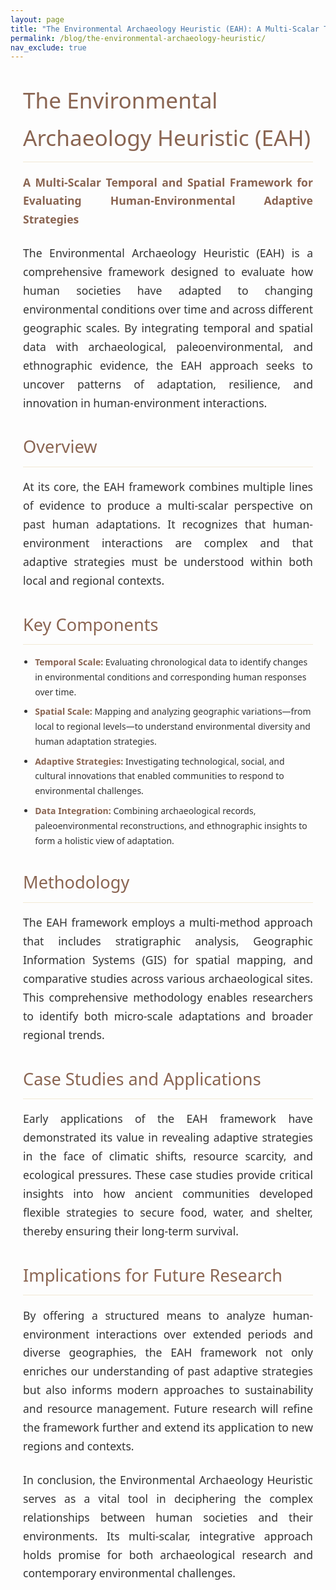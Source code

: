 ```yaml
---
layout: page
title: "The Environmental Archaeology Heuristic (EAH): A Multi-Scalar Temporal and Spatial Framework for Evaluating Human-Environmental Adaptive Strategies"
permalink: /blog/the-environmental-archaeology-heuristic/
nav_exclude: true
---
```


<style>
    /* Hide auto-generated heading */
    h1.post-title, h1.page-title, header.post-header h1 {
        display: none !important;
    }
    
    /* Color Palette */
    :root {
        --primary-color: #5b7e5f;
        --secondary-color: #8a6552;
        --accent-color: #d8b976;
        --light-bg: #f8f8f5;
        --dark-text: #333333;
    }
    
    /* Main content styles */
    .content-wrapper {
        font-family: 'Segoe UI', Tahoma, Geneva, Verdana, sans-serif;
        line-height: 1.7;
        color: var(--dark-text);
        max-width: 900px;
        margin: 0 auto;
        padding: 0 20px;
    }
    
    /* Page Title */
    .content-wrapper h1 {
        font-size: 2.2rem;
        color: var(--secondary-color);
        margin: 2rem 0 1rem;
        font-weight: 500;
        border-bottom: 1px solid rgba(216, 185, 118, 0.3);
        padding-bottom: 0.5rem;
    }
    
    /* Section Headings */
    .content-wrapper h2 {
        font-size: 1.7rem;
        color: var(--secondary-color);
        margin: 2rem 0 1rem;
        font-weight: 500;
        border-bottom: 1px solid rgba(216, 185, 118, 0.3);
        padding-bottom: 0.5rem;
    }
    
    /* Paragraphs */
    .content-wrapper p {
        font-size: 1.1rem;
        margin-bottom: 1.5rem;
        text-align: justify;
    }
    
    /* Lists */
    .content-wrapper ul {
        margin-bottom: 1.5rem;
        padding-left: 1.2rem;
    }
    
    .content-wrapper li {
        margin-bottom: 0.5rem;
    }
    
    /* Emphasis */
    .content-wrapper strong,
    .content-wrapper b {
        color: var(--secondary-color);
        font-weight: 600;
    }
    
    .content-wrapper em,
    .content-wrapper i {
        color: var(--primary-color);
        font-style: italic;
    }
</style>

<div class="content-wrapper">
  <h1>The Environmental Archaeology Heuristic (EAH)</h1>
  <p>
    <strong>A Multi-Scalar Temporal and Spatial Framework for Evaluating Human-Environmental Adaptive Strategies</strong>
  </p>
  
  <p>
    The Environmental Archaeology Heuristic (EAH) is a comprehensive framework designed to evaluate how human societies have adapted to changing environmental conditions over time and across different geographic scales. By integrating temporal and spatial data with archaeological, paleoenvironmental, and ethnographic evidence, the EAH approach seeks to uncover patterns of adaptation, resilience, and innovation in human-environment interactions.
  </p>
  
  <h2>Overview</h2>
  <p>
    At its core, the EAH framework combines multiple lines of evidence to produce a multi-scalar perspective on past human adaptations. It recognizes that human-environment interactions are complex and that adaptive strategies must be understood within both local and regional contexts.
  </p>
  
  <h2>Key Components</h2>
  <ul>
    <li><strong>Temporal Scale:</strong> Evaluating chronological data to identify changes in environmental conditions and corresponding human responses over time.</li>
    <li><strong>Spatial Scale:</strong> Mapping and analyzing geographic variations—from local to regional levels—to understand environmental diversity and human adaptation strategies.</li>
    <li><strong>Adaptive Strategies:</strong> Investigating technological, social, and cultural innovations that enabled communities to respond to environmental challenges.</li>
    <li><strong>Data Integration:</strong> Combining archaeological records, paleoenvironmental reconstructions, and ethnographic insights to form a holistic view of adaptation.</li>
  </ul>
  
  <h2>Methodology</h2>
  <p>
    The EAH framework employs a multi-method approach that includes stratigraphic analysis, Geographic Information Systems (GIS) for spatial mapping, and comparative studies across various archaeological sites. This comprehensive methodology enables researchers to identify both micro-scale adaptations and broader regional trends.
  </p>
  
  <h2>Case Studies and Applications</h2>
  <p>
    Early applications of the EAH framework have demonstrated its value in revealing adaptive strategies in the face of climatic shifts, resource scarcity, and ecological pressures. These case studies provide critical insights into how ancient communities developed flexible strategies to secure food, water, and shelter, thereby ensuring their long-term survival.
  </p>
  
  <h2>Implications for Future Research</h2>
  <p>
    By offering a structured means to analyze human-environment interactions over extended periods and diverse geographies, the EAH framework not only enriches our understanding of past adaptive strategies but also informs modern approaches to sustainability and resource management. Future research will refine the framework further and extend its application to new regions and contexts.
  </p>
  
  <p>
    In conclusion, the Environmental Archaeology Heuristic serves as a vital tool in deciphering the complex relationships between human societies and their environments. Its multi-scalar, integrative approach holds promise for both archaeological research and contemporary environmental challenges.
  </p>
</div>
